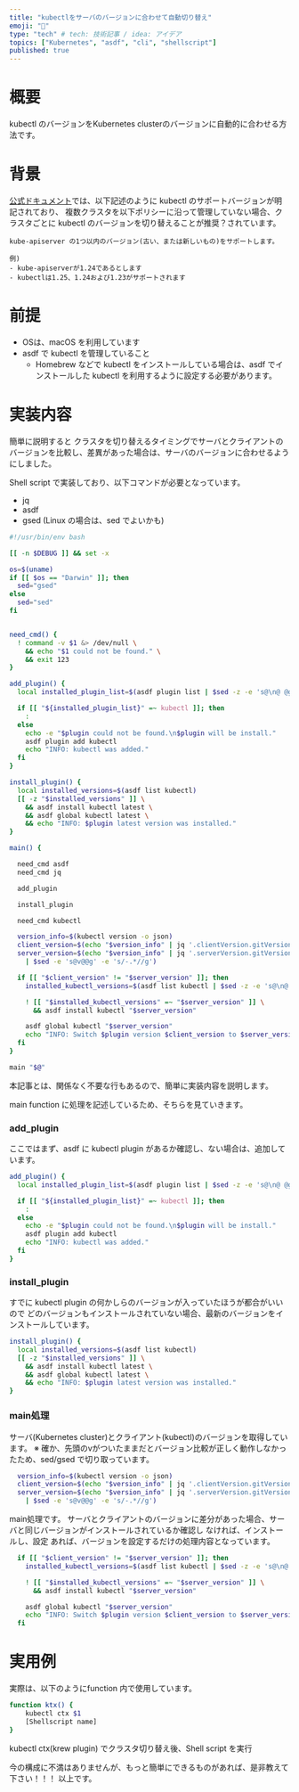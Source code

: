 ```yaml
---
title: "kubectlをサーバのバージョンに合わせて自動切り替え"
emoji: "🙌"
type: "tech" # tech: 技術記事 / idea: アイデア
topics: ["Kubernetes", "asdf", "cli", "shellscript"]
published: true
---
```


# 概要

kubectl のバージョンをKubernetes clusterのバージョンに自動的に合わせる方法です。


# 背景

[公式ドキュメント](https://kubernetes.io/ja/docs/setup/release/version-skew-policy/#kubectl)では、以下記述のように kubectl のサポートバージョンが明記されており、
複数クラスタを以下ポリシーに沿って管理していない場合、クラスタごとに kubectl のバージョンを切り替えることが推奨？されています。

```
kube-apiserver の1つ以内のバージョン(古い、または新しいもの)をサポートします。

例)
- kube-apiserverが1.24であるとします
- kubectlは1.25、1.24および1.23がサポートされます
```


# 前提

- OSは、macOS を利用しています
- asdf で kubectl を管理していること
  - Homebrew などで kubectl をインストールしている場合は、asdf でインストールした kubectl を利用するように設定する必要があります。


# 実装内容

簡単に説明すると
クラスタを切り替えるタイミングでサーバとクライアントのバージョンを比較し、差異があった場合は、サーバのバージョンに合わせるようにしました。

Shell script で実装しており、以下コマンドが必要となっています。
- jq
- asdf
- gsed (Linux の場合は、sed でよいかも)

```bash
#!/usr/bin/env bash

[[ -n $DEBUG ]] && set -x

os=$(uname)
if [[ $os == "Darwin" ]]; then
  sed="gsed"
else
  sed="sed"
fi


need_cmd() {
  ! command -v $1 &> /dev/null \
    && echo "$1 could not be found." \
    && exit 123
}

add_plugin() {
  local installed_plugin_list=$(asdf plugin list | $sed -z -e 's@\n@ @g')

  if [[ "${installed_plugin_list}" =~ kubectl ]]; then
    :
  else
    echo -e "$plugin could not be found.\n$plugin will be install."
    asdf plugin add kubectl
    echo "INFO: kubectl was added."
  fi
}

install_plugin() {
  local installed_versions=$(asdf list kubectl)
  [[ -z "$installed_versions" ]] \
    && asdf install kubectl latest \
    && asdf global kubectl latest \
    && echo "INFO: $plugin latest version was installed."
}

main() {

  need_cmd asdf
  need_cmd jq

  add_plugin

  install_plugin

  need_cmd kubectl

  version_info=$(kubectl version -o json)
  client_version=$(echo "$version_info" | jq '.clientVersion.gitVersion' -r | $sed -e 's@v@@g')
  server_version=$(echo "$version_info" | jq '.serverVersion.gitVersion' -r \
    | $sed -e 's@v@@g' -e 's/-.*//g')

  if [[ "$client_version" != "$server_version" ]]; then
    installed_kubectl_versions=$(asdf list kubectl | $sed -z -e 's@\n@ @g')

    ! [[ "$installed_kubectl_versions" =~ "$server_version" ]] \
      && asdf install kubectl "$server_version"

    asdf global kubectl "$server_version"
    echo "INFO: Switch $plugin version $client_version to $server_version."
  fi
}

main "$@"
```

本記事とは、関係なく不要な行もあるので、簡単に実装内容を説明します。

main function に処理を記述しているため、そちらを見ていきます。

### add_plugin

ここではまず、asdf に kubectl plugin があるか確認し、ない場合は、追加しています。

```bash
add_plugin() {
  local installed_plugin_list=$(asdf plugin list | $sed -z -e 's@\n@ @g')

  if [[ "${installed_plugin_list}" =~ kubectl ]]; then
    :
  else
    echo -e "$plugin could not be found.\n$plugin will be install."
    asdf plugin add kubectl
    echo "INFO: kubectl was added."
  fi
}
```


### install_plugin

すでに kubectl plugin の何かしらのバージョンが入っていたほうが都合がいいので
どのバージョンもインストールされていない場合、最新のバージョンをインストールしています。

```bash
install_plugin() {
  local installed_versions=$(asdf list kubectl)
  [[ -z "$installed_versions" ]] \
    && asdf install kubectl latest \
    && asdf global kubectl latest \
    && echo "INFO: $plugin latest version was installed."
}
```


### main処理

サーバ(Kubernetes cluster)とクライアント(kubectl)のバージョンを取得しています。
※ 確か、先頭のvがついたままだとバージョン比較が正しく動作しなかったため、sed/gsed で切り取っています。

```bash
  version_info=$(kubectl version -o json)
  client_version=$(echo "$version_info" | jq '.clientVersion.gitVersion' -r | $sed -e 's@v@@g')
  server_version=$(echo "$version_info" | jq '.serverVersion.gitVersion' -r \
    | $sed -e 's@v@@g' -e 's/-.*//g')
```

main処理です。
サーバとクライアントのバージョンに差分があった場合、サーバと同じバージョンがインストールされているか確認し
なければ、インストールし、設定
あれば、バージョンを設定するだけの処理内容となっています。

```bash
  if [[ "$client_version" != "$server_version" ]]; then
    installed_kubectl_versions=$(asdf list kubectl | $sed -z -e 's@\n@ @g')

    ! [[ "$installed_kubectl_versions" =~ "$server_version" ]] \
      && asdf install kubectl "$server_version"

    asdf global kubectl "$server_version"
    echo "INFO: Switch $plugin version $client_version to $server_version."
  fi
```

# 実用例

実際は、以下のようにfunction 内で使用しています。

```bash
function ktx() {
    kubectl ctx $1
    [Shellscript name]
}
```

kubectl ctx(krew plugin) でクラスタ切り替え後、Shell script を実行


今の構成に不満はありませんが、もっと簡単にできるものがあれば、是非教えて下さい！！！
以上です。
